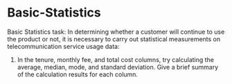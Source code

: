 # Basic-Statistics
Basic Statistics
task:
In determining whether a customer will continue to use the product or not, it is necessary to carry out statistical measurements on telecommunication service usage data:
1) In the tenure, monthly fee, and total cost columns, try calculating the average, median, mode, and standard deviation. Give a brief summary of the calculation results for each column.
